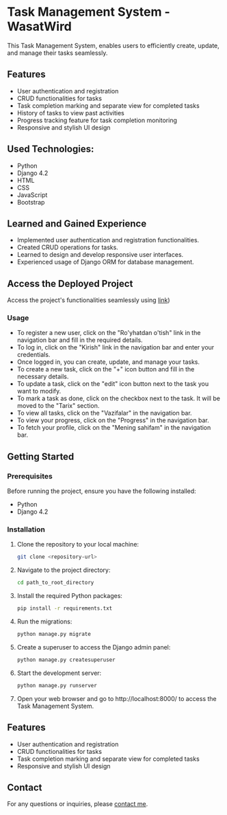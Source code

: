 # Task Management System - WasatWird
This Task Management System, enables users to efficiently create, update, and manage their tasks seamlessly.

## Features

- User authentication and registration
- CRUD functionalities for tasks
- Task completion marking and separate view for completed tasks
- History of tasks to view past activities
- Progress tracking feature for task completion monitoring
- Responsive and stylish UI design

## Used Technologies:

- Python
- Django 4.2
- HTML
- CSS
- JavaScript
- Bootstrap

## Learned and Gained Experience

- Implemented user authentication and registration functionalities.
- Created CRUD operations for tasks.
- Learned to design and develop responsive user interfaces.
- Experienced usage of Django ORM for database management.

## Access the Deployed Project
Access the project's functionalities seamlessly using [link](https://tajmaxpro.pythonanywhere.com/))

### Usage

- To register a new user, click on the "Ro'yhatdan o'tish" link in the navigation bar and fill in the required details.
- To log in, click on the "Kirish" link in the navigation bar and enter your credentials.
- Once logged in, you can create, update, and manage your tasks.
- To create a new task, click on the "+" icon button and fill in the necessary details.
- To update a task, click on the "edit" icon button next to the task you want to modify.
- To mark a task as done, click on the checkbox next to the task. It will be moved to the "Tarix" section.
- To view all tasks, click on the "Vazifalar" in the navigation bar.
- To view your progress, click on the "Progress" in the navigation bar.
- To fetch your profile, click on the "Mening sahifam" in the navigation bar.

## Getting Started

### Prerequisites

Before running the project, ensure you have the following installed:

- Python 
- Django 4.2

### Installation

1. Clone the repository to your local machine:
    ```bash
    git clone <repository-url>
    ```

2. Navigate to the project directory:
    ```bash
    cd path_to_root_directory
    ```

3. Install the required Python packages:
    ```bash
    pip install -r requirements.txt
    ```

4. Run the migrations:
    ```bash
    python manage.py migrate
    ```

5. Create a superuser to access the Django admin panel:
    ```bash
    python manage.py createsuperuser
    ```

6. Start the development server:
    ```bash
    python manage.py runserver
    ```

7. Open your web browser and go to http://localhost:8000/ to access the Task Management System.


  
## Features

- User authentication and registration
- CRUD functionalities for tasks
- Task completion marking and separate view for completed tasks
- Responsive and stylish UI design


## Contact

For any questions or inquiries, please [contact me](https://t.me/nematulloh_uktamov).
